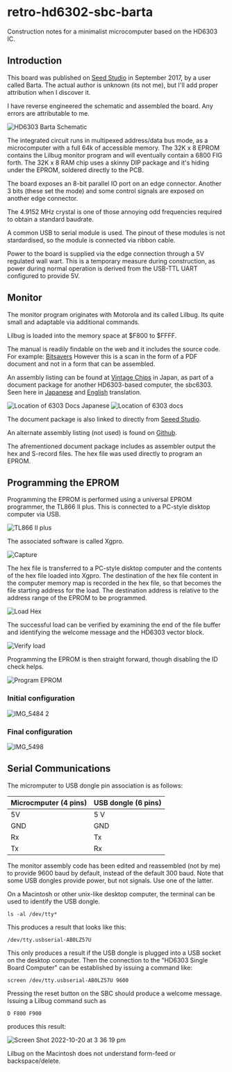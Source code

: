 # retro-hd6302-sbc-barta
Construction notes for a minimalist microcomputer based on the HD6303 IC.

## Introduction

This board was published on [Seed Studio](https://www.seeedstudio.com/Hitachi-HD6303-Single-Board-Computer-(SBC)-g-1017489) in September 2017, by a user called Barta. The actual author is unknown (its not me), but I'll add proper attribution when I discover it.

I have reverse engineered the schematic and assembled the board. Any errors are attributable to me.

![HD6303 Barta Schematic](https://user-images.githubusercontent.com/1712402/197113463-e3d1c76f-8cfa-4d49-b90b-6f8d5d4a8597.jpg)


The integrated circuit runs in multipexed address/data bus mode, as a microcomputer with a full 64k of accessible memory.
The 32K x 8 EPROM contains the Lilbug monitor program and will eventually contain a 6800 FIG forth.
The 32K x 8 RAM chip uses a skinny DIP package and it's hiding under the EPROM, 
soldered directly to the PCB.

The board exposes an 8-bit parallel IO port on an edge connector.
Another 3 bits (these set the mode) and some control signals are exposed on another edge connector.

The 4.9152 MHz crystal is one of those annoying odd frequencies required to obtain a standard baudrate.

A common USB to serial module is used. 
The pinout of these modules is not stardardised, so the module is connected via ribbon cable.

Power to the board is supplied via the edge connection through a 5V regulated wall wart.
This is a temporary measure during construction, as power during normal operation 
is derived from the USB-TTL UART configured to provide 5V.

## Monitor

The monitor program originates with Motorola and its called Lilbug. 
Its quite small and adaptable via additional commands.

Lilbug is loaded into the memory space at $F800 to $FFFF.

The manual is readily findable on the web and it includes the source code.
For example: [Bitsavers](http://www.bitsavers.org/components/motorola/6801/MC6801RM_AD2_MC6801_Reference_Manual_May84.pdf)
However this is a scan in the form of a PDF document and not in a form that can be assembled.

An assembly listing can be found at [Vintage Chips](https://vintagechips.wordpress.com/2018/02/04/sbc6303完成間近/) in Japan, 
as part of a document package for another HD6303-based computer, the sbc6303. 
Seen here in [Japanese](https://vintagechips.wordpress.com/2018/04/26/sbc6303%E3%83%AB%E3%83%BC%E3%82%BA%E3%82%AD%E3%83%83%E3%83%88/) 
and [English](https://vintagechips-wordpress-com.translate.goog/2018/04/26/sbc6303%E3%83%AB%E3%83%BC%E3%82%BA%E3%82%AD%E3%83%83%E3%83%88/?_x_tr_sl=ja&_x_tr_tl=en&_x_tr_hl=en-US&_x_tr_pto=wapp) translation.

![Location of 6303 Docs Japanese](https://user-images.githubusercontent.com/1712402/196881896-4d0dfa65-62da-4f17-b69b-b28a6267cfa2.PNG)
![Location of 6303 docs](https://user-images.githubusercontent.com/1712402/196881951-6e90a15e-3af9-484c-8cab-a6b3b4c16ed6.PNG)

The document package is also linked to directly from [Seeed Studio](https://www.seeedstudio.com/SBC6303-g-1187477).

An alternate assembly listing (not used) is found on [Github](https://github.com/tgtakaoka/LILbug).

The afrementioned document package includes as assembler output the hex and S-record files. 
The hex file was used directly to program an EPROM.

## Programming the EPROM

Programming the EPROM is performed using a universal EPROM programmer, the TL866 II plus.
This is connected to a PC-style disktop computer via USB.

![TL866 II plus](https://user-images.githubusercontent.com/1712402/196881213-45d47329-e129-4361-9dbd-a758afa0381a.JPG)

The associated software is called Xgpro.

![Capture](https://user-images.githubusercontent.com/1712402/196880263-2e86493c-fd71-4a5c-bb9a-af3f78a75ce8.PNG)

The hex file is transferred to a PC-style disktop computer and the contents of the hex file loaded into Xgpro.
The destination of the hex file content in the computer memory map is recorded in the hex file,
so that becomes the file starting address for the load.
The destination address is relative to the address range of the EPROM to be programmed.

![Load Hex](https://user-images.githubusercontent.com/1712402/196880339-18f93887-bd76-4dd6-8275-ce80e24b86d5.PNG)

The successful load can be verified by examining the end of the file buffer 
and identifying the welcome message and the HD6303 vector block.

![Verify load](https://user-images.githubusercontent.com/1712402/196880715-a665a3f3-613d-4231-9de3-dd3ce38bd14f.PNG)

Programming the EPROM is then straight forward, though disabling the ID check helps.

![Program EPROM](https://user-images.githubusercontent.com/1712402/196881535-38d87346-595c-41d4-b1c4-0fae8291bc74.PNG)


### Initial configuration
![IMG_5484 2](https://user-images.githubusercontent.com/1712402/196090757-239bce5f-099a-4dab-af43-f08a50b5a755.jpg)

### Final configuration

![IMG_5498](https://user-images.githubusercontent.com/1712402/196854200-3afc4944-1a5d-4e9e-a85e-cff66e803f4b.JPG)

## Serial Communications

The micromputer to USB dongle pin association is as follows:

| Microcmputer (4 pins) | USB dongle (6 pins) |
| --------------------- | ------------------- |
| 5V                    | 5 V |
| GND                   | GND |
| Rx                    | Tx |
| Tx                    | Rx |

The monitor assembly code has been edited and reassembled (not by me) to provide 9600 baud by default, instead of the default 300 baud.
Note that some USB dongles provide power, but not signals. Use one of the latter.

On a Macintosh or other unix-like desktop computer, the terminal can be used to identify the USB dongle.

`
ls -al /dev/tty*
`

This produces a result that looks like this:

`
/dev/tty.usbserial-AB0LZ57U
`

This only produces a result if the USB dongle is plugged into a USB socket on the desktop computer. 
Then the connection to the "HD6303 Single Board Computer" can be established by issuing a command like:

`
screen /dev/tty.usbserial-AB0LZ57U 9600
`

Pressing the reset button on the SBC should produce a welcome message.
Issuing a Lilbug command such as

`
D F800 F900
`

produces this result:

![Screen Shot 2022-10-20 at 3 36 19 pm](https://user-images.githubusercontent.com/1712402/196857619-6397128e-36a6-4e02-8bd9-75d331dd4b4c.png)

Lilbug on the Macintosh does not understand form-feed or backspace/delete.
